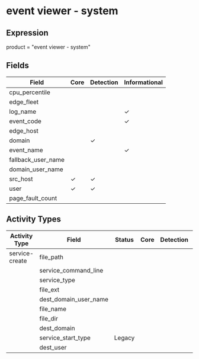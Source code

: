 event viewer - system
=====================

Expression
----------

product = "event viewer - system"

Fields
------

| Field              | Core     | Detection | Informational |
| ------------------ | -------- | --------- | ------------- |
| cpu_percentile     |          |           |               |
| edge_fleet         |          |           |               |
| log_name           |          |           | &#10003;      |
| event_code         |          |           | &#10003;      |
| edge_host          |          |           |               |
| domain             |          | &#10003;  |               |
| event_name         |          |           | &#10003;      |
| fallback_user_name |          |           |               |
| domain_user_name   |          |           |               |
| src_host           | &#10003; | &#10003;  |               |
| user               | &#10003; | &#10003;  |               |
| page_fault_count   |          |           |               |

Activity Types
--------------

| Activity Type  | Field                 | Status | Core | Detection | Informational |
| -------------- | --------------------- | ------ | ---- | --------- | ------------- |
| service-create | file_path             |        |      |           |               |
|                | service_command_line  |        |      |           |               |
|                | service_type          |        |      |           |               |
|                | file_ext              |        |      |           |               |
|                | dest_domain_user_name |        |      |           |               |
|                | file_name             |        |      |           |               |
|                | file_dir              |        |      |           |               |
|                | dest_domain           |        |      |           |               |
|                | service_start_type    | Legacy |      |           | &#10003;      |
|                | dest_user             |        |      |           |               |

